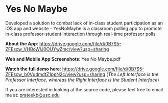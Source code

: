 # Yes No Maybe

Developed a solution to combat lack of in-class student participation as an iOS app and website - YesNoMaybe is a classroom polling app to promote in-class professor-student interaction through real-time professor polls


**About the App**: https://drive.google.com/file/d/0B7S5-ZFEscw_VHBoWlJ0OUYwZmc/view?usp=sharing

**Web and Mobile App Screenshots**: Yes No Maybe.pdf

**Watch the full demo here**: https://drive.google.com/file/d/0B7S5-ZFEscw_b0VudmdtZ1ppN2c/view?usp=sharing (*The Left Interface is the Professor Interface, whereas the Right Interface is the Student Interface*)

If you are interested in looking at the source code, please feel free to email me at: prateekb@usc.edu
